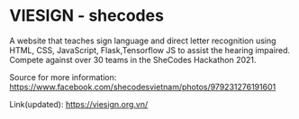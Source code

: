
# VIESIGN - shecodes
A website that teaches sign language and direct letter recognition using HTML, CSS, JavaScript, Flask,Tensorflow JS to assist the hearing impaired. Compete against over 30 teams in the SheCodes Hackathon 2021.

Source for more information: https://www.facebook.com/shecodesvietnam/photos/979231276191601

Link(updated): https://viesign.org.vn/
